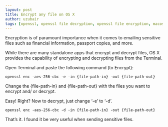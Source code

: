 ```yaml
--- 
layout: post
title: Encrypt any file on OS X
author: uzubair
tags: [openssl, openssl file decryption, openssl file encryption, macos file decryption, macos file encryption]
---
```


Encryption is of paramount importance when it comes to emailing sensitive files such as financial information, passport copies, and more.

While there are many standalone apps that encrypt and decrypt files, OS X provides the capability of encrypting and decrypting files from the Terminal.

Open Terminal and paste the following command (to Encrypt):
```
openssl enc -aes-256-cbc -e -in {file-path-in} -out {file-path-out}
```

Change the {file-path-in} and {file-path-out} with the files you want to encrypt and/ or decrypt.

Easy! Right? Now to decrypt, just change ‘-e’ to ‘-d’.
```
openssl enc -aes-256-cbc -d -in {file-path-in} -out {file-path-out}
```
That’s it. I found it be very useful when sending sensitive files.
